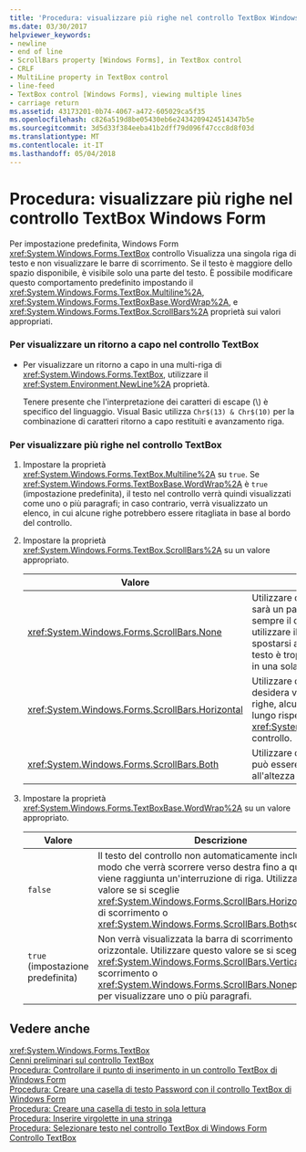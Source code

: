 ```yaml
---
title: 'Procedura: visualizzare più righe nel controllo TextBox Windows Form'
ms.date: 03/30/2017
helpviewer_keywords:
- newline
- end of line
- ScrollBars property [Windows Forms], in TextBox control
- CRLF
- MultiLine property in TextBox control
- line-feed
- TextBox control [Windows Forms], viewing multiple lines
- carriage return
ms.assetid: 43173201-0b74-4067-a472-605029ca5f35
ms.openlocfilehash: c826a519d8be05430eb6e2434209424514347b5e
ms.sourcegitcommit: 3d5d33f384eeba41b2dff79d096f47ccc8d8f03d
ms.translationtype: MT
ms.contentlocale: it-IT
ms.lasthandoff: 05/04/2018
---
```

# <a name="how-to-view-multiple-lines-in-the-windows-forms-textbox-control"></a>Procedura: visualizzare più righe nel controllo TextBox Windows Form
Per impostazione predefinita, Windows Form <xref:System.Windows.Forms.TextBox> controllo Visualizza una singola riga di testo e non visualizzare le barre di scorrimento. Se il testo è maggiore dello spazio disponibile, è visibile solo una parte del testo. È possibile modificare questo comportamento predefinito impostando il <xref:System.Windows.Forms.TextBox.Multiline%2A>, <xref:System.Windows.Forms.TextBoxBase.WordWrap%2A>, e <xref:System.Windows.Forms.TextBox.ScrollBars%2A> proprietà sui valori appropriati.  
  
### <a name="to-display-a-carriage-return-in-the-textbox-control"></a>Per visualizzare un ritorno a capo nel controllo TextBox  
  
-   Per visualizzare un ritorno a capo in una multi-riga di <xref:System.Windows.Forms.TextBox>, utilizzare il <xref:System.Environment.NewLine%2A> proprietà.  
  
     Tenere presente che l'interpretazione dei caratteri di escape (\\) è specifico del linguaggio. Visual Basic utilizza `Chr$(13) & Chr$(10)` per la combinazione di caratteri ritorno a capo restituiti e avanzamento riga.  
  
### <a name="to-view-multiple-lines-in-the-textbox-control"></a>Per visualizzare più righe nel controllo TextBox  
  
1.  Impostare la proprietà <xref:System.Windows.Forms.TextBox.Multiline%2A> su `true`. Se <xref:System.Windows.Forms.TextBoxBase.WordWrap%2A> è `true` (impostazione predefinita), il testo nel controllo verrà quindi visualizzati come uno o più paragrafi; in caso contrario, verrà visualizzato un elenco, in cui alcune righe potrebbero essere ritagliata in base al bordo del controllo.  
  
2.  Impostare la proprietà <xref:System.Windows.Forms.TextBox.ScrollBars%2A> su un valore appropriato.  
  
    |Valore|Descrizione|  
    |-----------|-----------------|  
    |<xref:System.Windows.Forms.ScrollBars.None>|Utilizzare questo valore se il testo sarà un paragrafo che adatta quasi sempre il controllo. L'utente può utilizzare il puntatore del mouse per spostarsi all'interno del controllo se il testo è troppo lungo da visualizzare in una sola volta.|  
    |<xref:System.Windows.Forms.ScrollBars.Horizontal>|Utilizzare questo valore se si desidera visualizzare un elenco di righe, alcuni dei quali può essere più lungo rispetto alla larghezza del <xref:System.Windows.Forms.TextBox> controllo.|  
    |<xref:System.Windows.Forms.ScrollBars.Both>|Utilizzare questo valore se l'elenco può essere più lungo rispetto all'altezza del controllo.|  
  
3.  Impostare la proprietà <xref:System.Windows.Forms.TextBoxBase.WordWrap%2A> su un valore appropriato.  
  
    |Valore|Descrizione|  
    |-----------|-----------------|  
    |`false`|Il testo del controllo non automaticamente inclusi, in modo che verrà scorrere verso destra fino a quando non viene raggiunta un'interruzione di riga. Utilizzare questo valore se si sceglie <xref:System.Windows.Forms.ScrollBars.Horizontal> barre di scorrimento o <xref:System.Windows.Forms.ScrollBars.Both>sopra.|  
    |`true` (impostazione predefinita)|Non verrà visualizzata la barra di scorrimento orizzontale. Utilizzare questo valore se si sceglie <xref:System.Windows.Forms.ScrollBars.Vertical> barre di scorrimento o <xref:System.Windows.Forms.ScrollBars.None>precedente, per visualizzare uno o più paragrafi.|  
  
## <a name="see-also"></a>Vedere anche  
 <xref:System.Windows.Forms.TextBox>  
 [Cenni preliminari sul controllo TextBox](../../../../docs/framework/winforms/controls/textbox-control-overview-windows-forms.md)  
 [Procedura: Controllare il punto di inserimento in un controllo TextBox di Windows Form](../../../../docs/framework/winforms/controls/how-to-control-the-insertion-point-in-a-windows-forms-textbox-control.md)  
 [Procedura: Creare una casella di testo Password con il controllo TextBox di Windows Form](../../../../docs/framework/winforms/controls/how-to-create-a-password-text-box-with-the-windows-forms-textbox-control.md)  
 [Procedura: Creare una casella di testo in sola lettura](../../../../docs/framework/winforms/controls/how-to-create-a-read-only-text-box-windows-forms.md)  
 [Procedura: Inserire virgolette in una stringa](../../../../docs/framework/winforms/controls/how-to-put-quotation-marks-in-a-string-windows-forms.md)  
 [Procedura: Selezionare testo nel controllo TextBox di Windows Form](../../../../docs/framework/winforms/controls/how-to-select-text-in-the-windows-forms-textbox-control.md)  
 [Controllo TextBox](../../../../docs/framework/winforms/controls/textbox-control-windows-forms.md)
